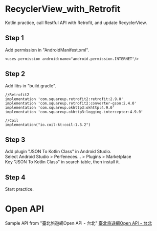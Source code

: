 # RecyclerView_with_Retrofit
Kotlin practice, call Restful API with Retrofit, and update RecyclerView.  

## Step 1
Add permission in "AndroidManifest.xml".
```
<uses-permission android:name="android.permission.INTERNET"/>
```

## Step 2
Add libs in "build.gradle".
```
//Retrofit2
implementation 'com.squareup.retrofit2:retrofit:2.9.0'
implementation 'com.squareup.retrofit2:converter-gson:2.4.0'
implementation 'com.squareup.okhttp3:okhttp:4.9.0'
implementation 'com.squareup.okhttp3:logging-interceptor:4.9.0'

//Coil
implementation("io.coil-kt:coil:1.3.2")
```

## Step 3
Add plugin "JSON To Kotlin Class" in Android Studio.   
Select Android Studio > Perfeneces... > Plugins > Marketplace  
Key "JSON To Kotlin Class" in search table, then install it.

## Step 4
Start practice.

# Open API
Sample API from "臺北旅遊網Open API - 台北"
[臺北旅遊網Open API - 台北](https://www.travel.taipei/open-api/swagger/ui/index)
